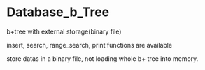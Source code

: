 # Database_b_Tree
b+tree with external storage(binary file)

insert, search, range_search, print functions are available

store datas in a binary file, not loading whole b+ tree into memory.
